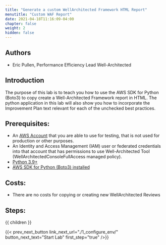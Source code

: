 ```yaml
---
title: "Generate a custom WellArchitected Framework HTML Report"
menutitle: "Custom WAF Report"
date: 2021-04-18T11:16:09-04:00
chapter: false
weight: 2
hidden: false
---
```


## Authors
- Eric Pullen, Performance Efficiency Lead Well-Architected

## Introduction

The purpose of this lab is to teach you how to use the AWS SDK for Python (Boto3) to copy create a Well-Architected Framework report in HTML. The python application in this lab will also show you how to incorporate the Improvement Plan text relevant for each of the unchecked best practices.

## Prerequisites:

* An
[AWS Account](https://portal.aws.amazon.com/gp/aws/developer/registration/index.html) that you are able to use for testing, that is not used for production or other purposes.
* An Identity and Access Management (IAM) user or federated credentials into that account that has permissions to use Well-Architected Tool (WellArchitectedConsoleFullAccess managed policy).
* [Python 3.9+](https://www.python.org/)
* [AWS SDK for Python (Boto3) installed](https://boto3.amazonaws.com/v1/documentation/api/latest/guide/quickstart.html)


## Costs:
* There are no costs for copying or creating new WellArchitected Reviews

## Steps:
{{ children }}

{{< prev_next_button link_next_url="./1_configure_env/" button_next_text="Start Lab" first_step="true" />}}
